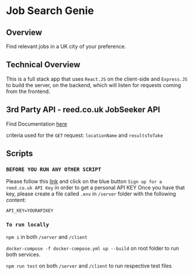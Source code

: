 # Job Search Genie 

## Overview
Find relevant jobs in a UK city of your preference.

## Technical Overview
This is a full stack app that uses `React.JS` on the client-side and `Express.JS` to build the server, on the backend, which will listen for requests coming from the frontend.


## 3rd Party API - reed.co.uk JobSeeker API

Find Documentation [here](https://www.reed.co.uk/developers/Jobseeker)

criteria used for the `GET` request: `locationName` and `resultsToTake`


## Scripts

### `BEFORE YOU RUN ANY OTHER SCRIPT`

Please follow this [link](https://www.reed.co.uk/developers/Jobseeker) and click on the blue button `Sign up for a reed.co.uk API Key` in order to get a personal API KEY
Once you have that key, please create a file called `.env` in `/server` folder with the following content:

```
API_KEY=YOURAPIKEY
```



### `To run locally`
  `npm i` in both `/server` and `/client`
  
  `docker-compose -f docker-compose.yml up --build` on root folder to run both services. 
  
  `npm run test` on both `/server` and `/client` to run respective test files
  




